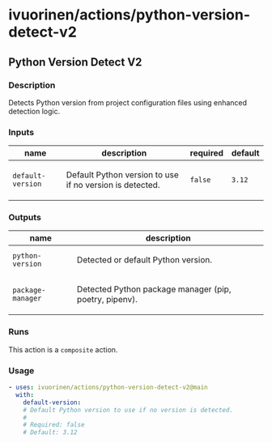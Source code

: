 # ivuorinen/actions/python-version-detect-v2

## Python Version Detect V2

### Description

Detects Python version from project configuration files using enhanced detection logic.

### Inputs

| name              | description                                                     | required | default |
|-------------------|-----------------------------------------------------------------|----------|---------|
| `default-version` | <p>Default Python version to use if no version is detected.</p> | `false`  | `3.12`  |

### Outputs

| name              | description                                                   |
|-------------------|---------------------------------------------------------------|
| `python-version`  | <p>Detected or default Python version.</p>                    |
| `package-manager` | <p>Detected Python package manager (pip, poetry, pipenv).</p> |

### Runs

This action is a `composite` action.

### Usage

```yaml
- uses: ivuorinen/actions/python-version-detect-v2@main
  with:
    default-version:
    # Default Python version to use if no version is detected.
    #
    # Required: false
    # Default: 3.12
```
